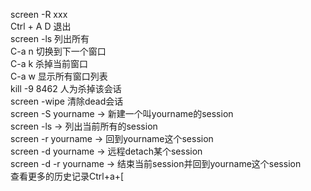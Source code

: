 screen -R xxx  
Ctrl + A D 退出  
screen -ls 列出所有  
C-a n	切换到下一个窗口  
C-a k	杀掉当前窗口  
C-a w	显示所有窗口列表  
kill -9 8462   人为杀掉该会话  
screen -wipe  清除dead会话  
screen -S yourname -> 新建一个叫yourname的session  
screen -ls         -> 列出当前所有的session  
screen -r yourname -> 回到yourname这个session  
screen -d yourname -> 远程detach某个session  
screen -d -r yourname -> 结束当前session并回到yourname这个session  
查看更多的历史记录Ctrl+a+[
